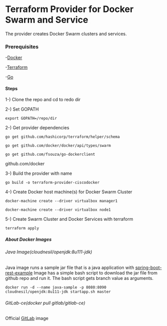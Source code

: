 # Terraform Provider for Docker Swarm and Service
The provider creates Docker Swarm clusters and services.

### Prerequisites
-[Docker]

-[Terraform]

-[Go]

#### Steps
1-) Clone the repo and cd to redo dir

2-) Set GOPATH

`export GOPATH=/repo/dir`

2-) Get provider dependencies

`go get github.com/hashicorp/terraform/helper/schema`

`go get github.com/docker/docker/api/types/swarm`

`go get github.com/fsouza/go-dockerclient`

github.com/docker

3-) Build the provider with name

`go build -o terraform-provider-ciscodocker`

4-) Create Docker host machine(s) for Docker Swarm Cluster

`docker-machine create --driver virtualbox manager1`

`docker-machine create --driver virtualbox node1`

5-) Create Swarm Cluster and Docker Services with terraform

`terraform apply`

##### About Docker Images
###### Java Image(cloudnesil/openjdk:8u111-jdk)
Java image runs a sample jar file that is a java application with [spring-boot-rest-example]
Image has a simple bash script to download the jar file from github repo and run it. The bash script gets branch value as arguments.

`docker run -d --name java-sample -p 8080:8090 cloudnesil/openjdk:8u111-jdk startapp.sh master`

###### GitLab-ce(docker pull gitlab/gitlab-ce)
Official [GitLab] image


[//]: # (These are reference links used in the body of this note and get stripped out when the markdown processor does its job. There is no need to format nicely because it shouldn't be seen. Thanks SO - http://stackoverflow.com/questions/4823468/store-comments-in-markdown-syntax)


   [docker]: <https://www.docker.com/products/overview>
   [terraform]: <https://www.terraform.io/downloads.html>
   [spring-boot-rest-example]: <https://github.com/rvarlikli/spring-boot-rest-example>
   [Gitlab]: <https://hub.docker.com/r/gitlab/gitlab-ce/>
   [Go]: <https://golang.org/dl/>
   
